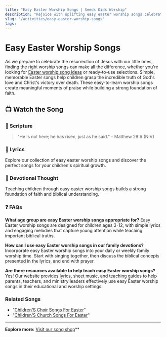 ```yaml
---
title: "Easy Easter Worship Songs | Seeds Kids Worship"
description: "Rejoice with uplifting easy easter worship songs celebrating Jesus' resurrection. Easter worship resources for kids and Sunday school."
slug: "/activities/easy-easter-worship-songs"
tags:
---
```


# Easy Easter Worship Songs

As we prepare to celebrate the resurrection of Jesus with our little ones, finding the right worship songs can make all the difference, whether you're looking for [Easter worship song ideas](/activities/easter-worship-song-ideas/) or ready-to-use selections. Simple, memorable Easter songs help children grasp the incredible truth of God's love and Christ's victory over death. These easy-to-learn worship songs create meaningful moments of praise while building a strong foundation of faith.

## 📺 Watch the Song

### 📖 Scripture

> "He is not here; he has risen, just as he said." - Matthew 28:6 (NIV)

### 🎵 Lyrics

Explore our collection of easy easter worship songs and discover the perfect songs for your children's spiritual growth.

### 💬 Devotional Thought

Teaching children through easy easter worship songs builds a strong foundation of faith and biblical understanding.

### ❓ FAQs

**What age group are easy Easter worship songs appropriate for?**
Easy Easter worship songs are designed for children ages 3-12, with simple lyrics and engaging melodies that capture young attention while teaching important biblical truths.

**How can I use easy Easter worship songs in our family devotions?**
Incorporate easy Easter worship songs into your daily or weekly family worship time. Start with singing together, then discuss the biblical concepts presented in the lyrics, and end with prayer.

**Are there resources available to help teach easy Easter worship songs?**
Yes! Our website provides lyrics, sheet music, and teaching guides to help parents, teachers, and ministry leaders effectively use easy Easter worship songs in their educational and worship settings.

### Related Songs

- "[Children'S Choir Songs For Easter](/activities/children-s-choir-songs-for-easter/)"
- "[Children'S Church Songs For Easter](/activities/children-s-church-songs-for-easter/)"

---

**Explore more:** [Visit our song shop](https://seedskidsworship.com/shop)**

<!-- Schema Markup -->

<script type="application/ld+json">
{
  "@context": "https://schema.org",
  "@type": "MusicRecording",
  "name": "easy easter worship songs",
  "byArtist": {
    "@type": "MusicGroup",
    "name": "Seeds Kids Worship"
  },
  "isFamilyFriendly": true,
  "url": "https://seedskidsworship.com/activities/easy-easter-worship-songs/"
}
</script>

<script type="application/ld+json">
{
  "@context": "https://schema.org",
  "@type": "FAQPage",
  "mainEntity": [
    
    {
      "@type": "Question",
      "name": "How can easy easter worship songs benefit my child's spiritual growth?",
      "acceptedAnswer": {
        "@type": "Answer",
        "text": "Easy Easter Worship Songs helps children develop a love for worship while learning biblical truths through engaging melodies and meaningful lyrics."
      }
    },
    
    {
      "@type": "Question",
      "name": "How can easy easter worship songs benefit my child's spiritual growth?",
      "acceptedAnswer": {
        "@type": "Answer",
        "text": "Easy Easter Worship Songs helps children develop a love for worship while learning biblical truths through engaging melodies and meaningful lyrics."
      }
    },
    
    {
      "@type": "Question",
      "name": "How can easy easter worship songs benefit my child's spiritual growth?",
      "acceptedAnswer": {
        "@type": "Answer",
        "text": "Easy Easter Worship Songs helps children develop a love for worship while learning biblical truths through engaging melodies and meaningful lyrics."
      }
    }
    
  ]
}
</script>